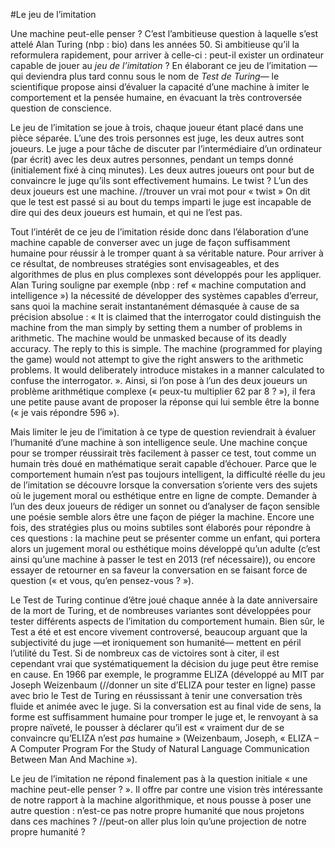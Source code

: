 #Le jeu de l’imitation


Une machine peut-elle penser ?
C’est l’ambitieuse question à laquelle s’est attelé Alan Turing (nbp : bio) dans les années 50. Si ambitieuse qu’il la reformulera rapidement, pour arriver à celle-ci : peut-il exister un ordinateur capable de jouer au *jeu de l’imitation* ? En élaborant ce jeu de l’imitation —qui deviendra plus tard connu sous le nom de *Test de Turing*— le scientifique propose ainsi d’évaluer la capacité d’une machine à imiter le comportement et la pensée humaine, en évacuant la très controversée question de conscience.

Le jeu de l’imitation se joue à trois, chaque joueur étant placé dans une pièce séparée. L’une des trois personnes est juge, les deux autres sont joueurs. Le juge a pour tâche de discuter par l’intermédiaire d’un ordinateur (par écrit) avec les deux autres personnes, pendant un temps donné (initialement fixé à cinq minutes). Les deux autres joueurs ont pour but de convaincre le juge qu’ils sont effectivement humains. Le twist ? L’un des deux joueurs est une machine. //trouver un vrai mot pour « twist »
On dit que le test est passé si au bout du temps imparti le juge est incapable de dire qui des deux joueurs est humain, et qui ne l’est pas.

Tout l’intérêt de ce jeu de l’imitation réside donc dans l’élaboration d’une machine capable de converser avec un juge de façon suffisamment humaine pour réussir à le tromper quant à sa véritable nature. 
Pour arriver à ce résultat, de nombreuses stratégies sont envisageables, et des algorithmes de plus en plus complexes sont développés pour les appliquer. Alan Turing souligne par exemple (nbp : ref « machine computation and intelligence ») la nécessité de développer des systèmes capables d’erreur, sans quoi la machine serait instantanément démasquée à cause de sa précision absolue : « It is claimed that the interrogator could distinguish the machine from the man simply by setting them a number of problems in arithmetic. The machine would be unmasked because of its deadly accuracy. The reply to this is simple. The machine (programmed for playing the game) would not attempt to give the right answers to the arithmetic problems. It would deliberately introduce mistakes in a manner calculated to confuse the interrogator. ».
Ainsi, si l’on pose à l’un des deux joueurs un problème arithmétique complexe (« peux-tu multiplier 62 par 8 ? »), il fera une petite pause avant de proposer la réponse qui lui semble être la bonne (« je vais répondre 596 »).

Mais limiter le jeu de l’imitation à ce type de question reviendrait à évaluer l’humanité d’une machine à son intelligence seule. Une machine conçue pour se tromper réussirait très facilement à passer ce test, tout comme un humain très doué en mathématique serait capable d’échouer. 
Parce que le comportement humain n’est pas toujours intelligent, la difficulté réelle du jeu de l’imitation se découvre lorsque la conversation s’oriente vers des sujets où le jugement moral ou esthétique entre en ligne de compte. Demander à l’un des deux joueurs de rédiger un sonnet ou d’analyser de façon sensible une poésie semble alors être une façon de piéger la machine. Encore une fois, des stratégies plus ou moins subtiles sont élaborés pour répondre à ces questions : la machine peut se présenter comme un enfant, qui portera alors un jugement moral ou esthétique moins développé qu’un adulte (c’est ainsi qu’une machine à passer le test en 2013 (ref nécessaire)), ou encore essayer de retourner en sa faveur la conversation en se faisant force de question (« et vous, qu’en pensez-vous ? »).

Le Test de Turing continue d’être joué chaque année à la date anniversaire de la mort de Turing, et de nombreuses variantes sont développées pour tester différents aspects de l’imitation du comportement humain.
Bien sûr, le Test a été et est encore vivement controversé, beaucoup arguant que la subjectivité du juge —et ironiquement son humanité— mettent en péril l’utilité du Test. Si de nombreux cas de victoires sont à citer, il est cependant vrai que systématiquement la décision du juge peut être remise en cause.
En 1966 par exemple, le programme ELIZA (développé au MIT par Joseph Weizenbaum (//donner un site d’ELIZA pour tester en ligne) passe avec brio le Test de Turing en réussissant à tenir une conversation très fluide et animée avec le juge. Si la conversation est au final vide de sens, la forme est suffisamment humaine pour tromper le juge et, le renvoyant à sa propre naïveté, le pousser à déclarer qu’il est « vraiment dur de se convaincre qu’ELIZA n’est *pas* humaine » (Weizenbaum, Joseph, « ELIZA – A Computer Program For the Study of Natural Language Communication Between Man And Machine »).

Le jeu de l’imitation ne répond finalement pas à la question initiale « une machine peut-elle penser ? ». Il offre par contre une vision très intéressante de notre rapport à la machine algorithmique, et nous pousse à poser une autre question : n’est-ce pas notre propre humanité que nous projetons dans ces machines ? //peut-on aller plus loin qu’une projection de notre propre humanité ?


